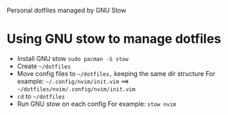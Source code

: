 Personal dotfiles managed by GNU Stow

# Using GNU stow to manage dotfiles

- Install GNU stow
  `sudo pacman -S stow`
- Create `~/dotfiles`
- Move config files to `~/dotfiles,` keeping the same dir structure
  For example:
  `~/.config/nvim/init.vim` ==> `~/dotfiles/nvim/.config/nvim/init.vim`
- `cd` to `~/dotfiles`
- Run GNU stow on each config 
  For example:
  `stow nvim`
